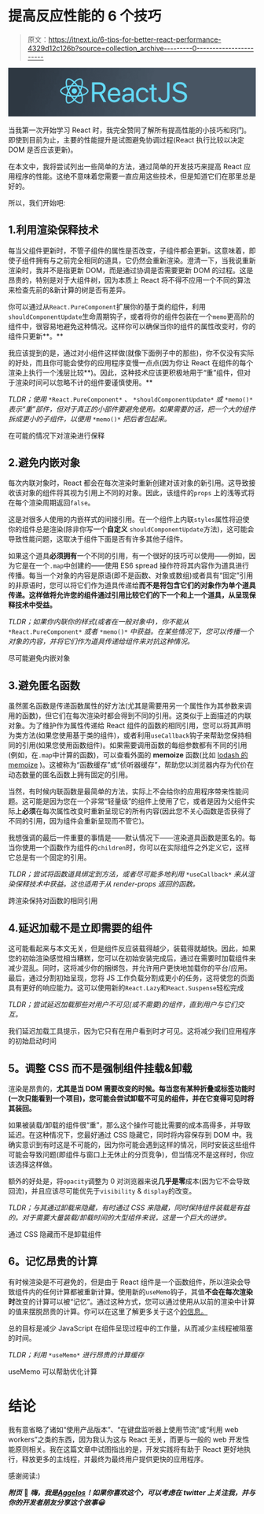 # 提高反应性能的 6 个技巧

> 原文：<https://itnext.io/6-tips-for-better-react-performance-4329d12c126b?source=collection_archive---------0----------------------->

![](img/d61dc134d87c8dbbf720ad97ebe34dd0.png)

当我第一次开始学习 React 时，我完全赞同了解所有提高性能的小技巧和窍门。即使到目前为止，主要的性能提升是试图避免协调过程(React 执行比较以决定 DOM 是否应该更新)。

在本文中，我将尝试列出一些简单的方法，通过简单的开发技巧来提高 React 应用程序的性能。这绝不意味着您需要一直应用这些技术，但是知道它们在那里总是好的。

所以，我们开始吧:

## 1.利用渲染保释技术

每当父组件更新时，不管子组件的属性是否改变，子组件都会更新。这意味着，即使子组件拥有与之前完全相同的道具，它仍然会重新渲染。澄清一下，当我说重新渲染时，我并不是指更新 DOM，而是通过协调是否需要更新 DOM 的过程。这是昂贵的，特别是对于大组件树，因为本质上 React 将不得不应用一个不同的算法来检查先前的&新计算的树是否有差异。

你可以通过从`React.PureComponent`扩展你的基于类的组件，利用`shouldComponentUpdate`生命周期钩子，或者将你的组件包装在一个`memo`更高阶的组件中，很容易地避免这种情况。这样你可以确保当你的组件的属性改变时，你的组件只更新**。**

我应该提到的是，通过对小组件这样做(就像下面例子中的那些)，你不仅没有实际的好处，而且你可能会使你的应用程序变慢一点点(因为你让 React 在组件的每个渲染上执行一个浅层比较**)。因此，这种技术应该更积极地用于“重”组件，但对于渲染时间可以忽略不计的组件要谨慎使用。**

*TLDR；使用* `*React.PureComponent*` *、* `*shouldComponentUpdate*` *或* `*memo()*` *表示“重”部件，但对于真正的小部件要避免使用。如果需要的话，把一个大的组件拆成更小的子组件，以便用* `*memo()*` *把后者包起来。*

在可能的情况下对渲染进行保释

## 2.避免内嵌对象

每次内联对象时，React 都会在每次渲染时重新创建对该对象的新引用。这导致接收该对象的组件将其视为引用上不同的对象。因此，该组件的`props` 上的浅等式将在每个渲染周期返回`false`。

这是对很多人使用的内嵌样式的间接引用。在一个组件上内联`styles`属性将迫使你的组件总是渲染(除非你写一个**自定义** `shouldComponentUpdate`方法)，这可能会导致性能问题，这取决于组件下面是否有许多其他子组件。

如果这个道具**必须拥有**一个不同的引用，有一个很好的技巧可以使用——例如，因为它是在一个`.map`中创建的——使用 ES6 spread 操作符将其内容作为道具进行传播。每当一个对象的内容是原语(即不是函数、对象或数组)或者具有“固定”引用的非原语时，您可以将它们作为道具传递给**而不是将包含它们的对象作为单个道具传递。这样做将允许您的组件通过引用比较它们的下一个和上一个道具，从呈现保释技术中受益。**

*TLDR；如果你内联你的样式(或者在一般对象中)，你不能从* `*React.PureComponent*` *或者* `*memo()*` *中获益。在某些情况下，您可以传播一个对象的内容，并将它们作为道具传递给组件来对抗这种情况。*

尽可能避免内嵌对象

## 3.避免匿名函数

虽然匿名函数是传递函数属性的好方法(尤其是需要用另一个属性作为其参数来调用的函数)，但它们在每次渲染时都会得到不同的引用。这类似于上面描述的内联对象。为了维护作为属性传递给 React 组件的函数的相同引用，您可以将其声明为类方法(如果您使用基于类的组件)，或者利用`useCallback`钩子来帮助您保持相同的引用(如果您使用函数组件)。如果需要调用函数的每组参数都有不同的引用(例如，在`.map`中计算的函数)，可以查看外面的 **memoize** 函数(比如 [lodash 的 memoize](https://lodash.com/docs/4.17.11#memoize) )。这被称为“函数缓存”或“侦听器缓存”，帮助您以浏览器内存为代价在动态数量的匿名函数上拥有固定的引用。

当然，有时候内联函数是最简单的方法，实际上不会给你的应用程序带来性能问题。这可能是因为您在一个非常“轻量级”的组件上使用了它，或者是因为父组件实际上**必须**在每次属性改变时重新呈现它的所有内容(因此您不关心函数是否获得了不同的引用，因为组件会重新呈现而不管它)。

我想强调的最后一件重要的事情是——默认情况下——渲染道具函数是匿名的。每当你使用一个函数作为组件的`children`时，你可以在实际组件之外定义它，这样它总是有一个固定的引用。

*TLDR；尝试将函数道具绑定到方法，或者尽可能多地利用* `*useCallback*` *来从渲染保释技术中获益。这也适用于从 render-props 返回的函数。*

跨渲染保持对函数的相同引用

## 4.延迟加载不是立即需要的组件

这可能看起来与本文无关，但是组件反应装载得越少，装载得就越快。因此，如果您的初始渲染感觉相当糟糕，您可以在初始安装完成后，通过在需要时加载组件来减少混乱。同时，这将减少你的捆绑包，并允许用户更快地加载你的平台/应用。最后，通过分割初始呈现，您将 JS 工作负载分割成更小的任务，这将使您的页面具有更好的响应能力。这可以使用新的`React.Lazy`和`React.Suspense`轻松完成

*TLDR；尝试延迟加载那些对用户不可见(或不需要)的组件，直到用户与它们交互。*

我们延迟加载工具提示，因为它只有在用户看到时才可见。这将减少我们应用程序的初始启动时间

## **5。调整 CSS 而不是强制组件挂载&卸载**

渲染是昂贵的，**尤其是当 DOM 需要改变的时候。每当您有某种折叠或标签功能时(一次只能看到一个项目)，您可能会尝试卸载不可见的组件，并在它变得可见时将其装回。**

如果被装载/卸载的组件很“重”，那么这个操作可能比需要的成本高得多，并导致延迟。在这种情况下，您最好通过 CSS 隐藏它，同时将内容保存到 DOM 中。我确实意识到有时这是不可能的，因为你可能会遇到这样的情况，同时安装这些组件可能会导致问题(即组件与窗口上无休止的分页竞争)，但当情况不是这样时，你应该选择这样做。

额外的好处是，将`opacity`调整为 0 对浏览器来说**几乎是零**成本(因为它不会导致回流)，并且应该尽可能优先于`visibility` & `display`的改变。

*TLDR；与其通过卸载来隐藏，有时通过 CSS 来隐藏，同时保持组件装载是有益的。对于需要大量装载/卸载时间的大型组件来说，这是一个巨大的进步。*

通过 CSS 隐藏而不是卸载组件

## **6。记忆昂贵的计算**

有时候渲染是不可避免的，但是由于 React 组件是一个函数组件，所以渲染会导致组件内的任何计算都被重新计算。使用新的`useMemo`钩子，其值**不会在每次渲染时**改变的计算可以被“记忆”。通过这种方式，您可以通过使用从以前的渲染中计算的值来摆脱昂贵的计算。你可以在这里了解更多关于这个[的信息。](https://reactjs.org/docs/hooks-reference.html#usememo)

总的目标是减少 JavaScript 在组件呈现过程中的工作量，从而减少主线程被阻塞的时间。

*TLDR；利用* `*useMemo*` *进行昂贵的计算缓存*

useMemo 可以帮助优化计算

# 结论

我有意省略了诸如“使用产品版本”、“在键盘监听器上使用节流”或“利用 web workers”之类的东西，因为我认为这与 React 无关，而更与一般的 web 开发性能原则相关。我在这篇文章中试图指出的是，开发实践将有助于 React 更好地执行，释放更多的主线程，并最终为最终用户提供更快的应用程序。

感谢阅读:)

***附页*** 👋 ***嗨，我是***[***Aggelos***](https://aggelosarvanitakis.me)***！如果你喜欢这个，可以考虑在 twitter 上关注我，并与你的开发者朋友分享这个故事😀***
